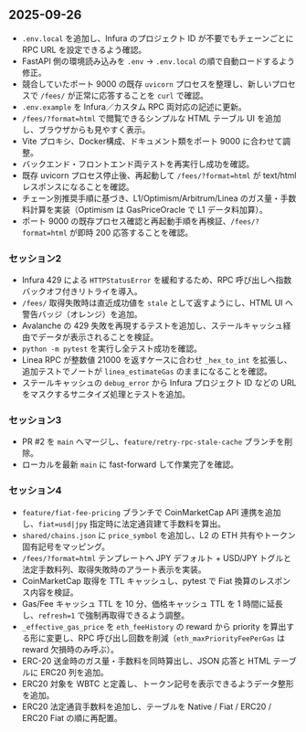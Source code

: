 ## 2025-09-26
- `.env.local` を追加し、Infura のプロジェクト ID が不要でもチェーンごとに RPC URL を設定できるよう確認。
- FastAPI 側の環境読み込みを `.env` → `.env.local` の順で自動ロードするよう修正。
- 競合していたポート 9000 の既存 `uvicorn` プロセスを整理し、新しいプロセスで `/fees/` が正常に応答することを `curl` で確認。
- `.env.example` を Infura／カスタム RPC 両対応の記述に更新。
- `/fees/?format=html` で閲覧できるシンプルな HTML テーブル UI を追加し、ブラウザからも見やすく表示。
- Vite プロキシ、Docker構成、ドキュメント類をポート 9000 に合わせて調整。
- バックエンド・フロントエンド両テストを再実行し成功を確認。
- 既存 uvicorn プロセス停止後、再起動して `/fees/?format=html` が text/html レスポンスになることを確認。
- チェーン別推奨手順に基づき、L1/Optimism/Arbitrum/Linea のガス量・手数料計算を実装（Optimism は GasPriceOracle で L1 データ料加算）。
- ポート 9000 の既存プロセス確認と再起動手順を再検証、`/fees/?format=html` が即時 200 応答することを確認。

### セッション2
- Infura 429 による `HTTPStatusError` を緩和するため、RPC 呼び出しへ指数バックオフ付きリトライを導入。
- `/fees/` 取得失敗時は直近成功値を `stale` として返すようにし、HTML UI へ警告バッジ（オレンジ）を追加。
- Avalanche の 429 失敗を再現するテストを追加し、ステールキャッシュ経由でデータが表示されることを検証。
- `python -m pytest` を実行し全テスト成功を確認。
- Linea RPC が整数値 21000 を返すケースに合わせ `_hex_to_int` を拡張し、追加テストでノートが `linea_estimateGas` のままになることを確認。
- ステールキャッシュの `debug_error` から Infura プロジェクト ID などの URL をマスクするサニタイズ処理とテストを追加。

### セッション3
- PR #2 を `main` へマージし、`feature/retry-rpc-stale-cache` ブランチを削除。
- ローカルを最新 `main` に fast-forward して作業完了を確認。

### セッション4
- `feature/fiat-fee-pricing` ブランチで CoinMarketCap API 連携を追加し、`fiat=usd|jpy` 指定時に法定通貨建て手数料を算出。
- `shared/chains.json` に `price_symbol` を追加し、L2 の ETH 共有やトークン固有記号をマッピング。
- `/fees/?format=html` テンプレートへ JPY デフォルト + USD/JPY トグルと法定手数料列、取得失敗時のアラート表示を実装。
- CoinMarketCap 取得を TTL キャッシュし、pytest で Fiat 換算のレスポンス内容を検証。
- Gas/Fee キャッシュ TTL を 10 分、価格キャッシュ TTL を 1 時間に延長し、`refresh=1` で強制再取得できるよう調整。
- `_effective_gas_price` を `eth_feeHistory` の reward から priority を算出する形に変更し、RPC 呼び出し回数を削減（`eth_maxPriorityFeePerGas` は reward 欠損時のみ呼ぶ）。
- ERC-20 送金時のガス量・手数料を同時算出し、JSON 応答と HTML テーブルに ERC20 列を追加。
- ERC20 対象を WBTC と定義し、トークン記号を表示できるようデータ整形を追加。
- ERC20 法定通貨手数料を追加し、テーブルを Native / Fiat / ERC20 / ERC20 Fiat の順に再配置。
